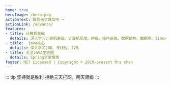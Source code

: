 ```yaml
---
home: true
heroImage: /hero.png
actionText: 跟我来学做菜吧 →
actionLink: /advance/
features:
- title: 计算机基础
  details: 深入学习计算机基础。计算机组成、网络、操作系统、数据结构、数据库、linux
- title:  java核心
  details: 深入学习JDK、多线程、JVM、
- title: 关注JAVA生态圈
  details: Spring全家桶等
footer: MIT Licensed | Copyright © 2019-present Mrs chen
---
```


::: tip 坚持就是胜利
拒绝三天打网，两天晒鱼
:::